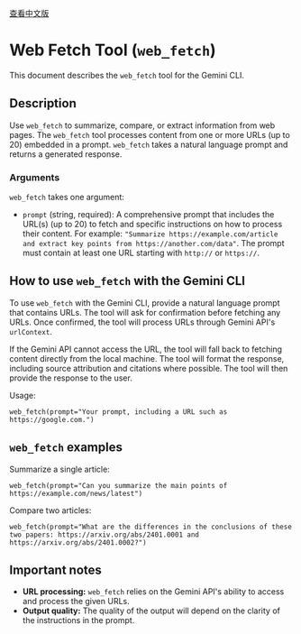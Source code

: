 [查看中文版](./i18n/chinese/docs/tools/web-fetch.md)

# Web Fetch Tool (`web_fetch`)

This document describes the `web_fetch` tool for the Gemini CLI.

## Description

Use `web_fetch` to summarize, compare, or extract information from web pages. The `web_fetch` tool processes content from one or more URLs (up to 20) embedded in a prompt. `web_fetch` takes a natural language prompt and returns a generated response.

### Arguments

`web_fetch` takes one argument:

- `prompt` (string, required): A comprehensive prompt that includes the URL(s) (up to 20) to fetch and specific instructions on how to process their content. For example: `"Summarize https://example.com/article and extract key points from https://another.com/data"`. The prompt must contain at least one URL starting with `http://` or `https://`.

## How to use `web_fetch` with the Gemini CLI

To use `web_fetch` with the Gemini CLI, provide a natural language prompt that contains URLs. The tool will ask for confirmation before fetching any URLs. Once confirmed, the tool will process URLs through Gemini API's `urlContext`.

If the Gemini API cannot access the URL, the tool will fall back to fetching content directly from the local machine. The tool will format the response, including source attribution and citations where possible. The tool will then provide the response to the user.

Usage:

```
web_fetch(prompt="Your prompt, including a URL such as https://google.com.")
```

## `web_fetch` examples

Summarize a single article:

```
web_fetch(prompt="Can you summarize the main points of https://example.com/news/latest")
```

Compare two articles:

```
web_fetch(prompt="What are the differences in the conclusions of these two papers: https://arxiv.org/abs/2401.0001 and https://arxiv.org/abs/2401.0002?")
```

## Important notes

- **URL processing:** `web_fetch` relies on the Gemini API's ability to access and process the given URLs.
- **Output quality:** The quality of the output will depend on the clarity of the instructions in the prompt.

